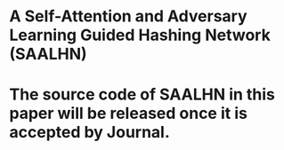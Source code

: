 # A Self-Attention and Adversary Learning Guided Hashing Network (SAALHN)
# The source code of SAALHN in this paper will be released once it is accepted by Journal.
